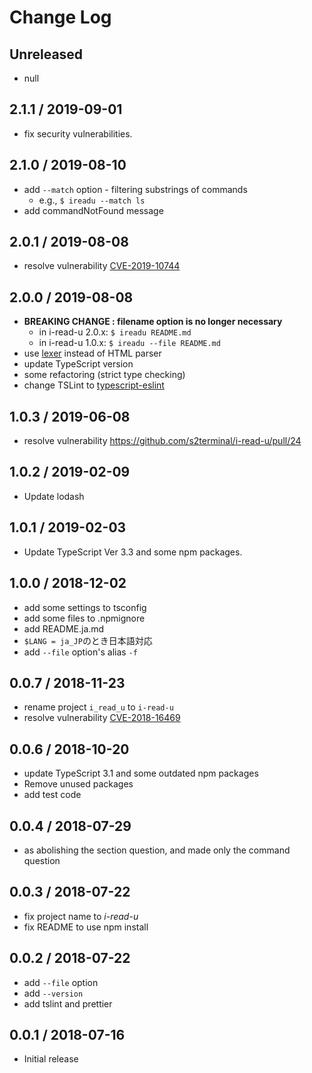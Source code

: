 # Change Log

## Unreleased
- null

## 2.1.1 / 2019-09-01
- fix security vulnerabilities.

## 2.1.0 / 2019-08-10
- add `--match` option - filtering substrings of commands
  - e.g., `$ ireadu --match ls`
- add commandNotFound message

## 2.0.1 / 2019-08-08
- resolve vulnerability [CVE\-2019\-10744](https://nvd.nist.gov/vuln/detail/CVE-2019-10744)

## 2.0.0 / 2019-08-08
- **BREAKING CHANGE : filename option is no longer necessary**
  - in i-read-u 2.0.x: `$ ireadu README.md`
  - in i-read-u 1.0.x: `$ ireadu --file README.md`
- use [lexer](https://marked.js.org/#/USING_PRO.md#lexer) instead of HTML parser
- update TypeScript version
- some refactoring (strict type checking)
- change TSLint to [typescript\-eslint](https://github.com/typescript-eslint/typescript-eslint)

## 1.0.3 / 2019-06-08
- resolve vulnerability https://github.com/s2terminal/i-read-u/pull/24

## 1.0.2 / 2019-02-09
- Update lodash

## 1.0.1 / 2019-02-03
- Update TypeScript Ver 3.3 and some npm packages.

## 1.0.0 / 2018-12-02
- add some settings to tsconfig
- add some files to .npmignore
- add README.ja.md
- `$LANG = ja_JP`のとき日本語対応
- add `--file` option's alias `-f`

## 0.0.7 / 2018-11-23
- rename project `i_read_u` to `i-read-u`
- resolve vulnerability [CVE\-2018\-16469](https://nvd.nist.gov/vuln/detail/CVE-2018-16469)

## 0.0.6 / 2018-10-20

- update TypeScript 3.1 and some outdated npm packages
- Remove unused packages
- add test code

## 0.0.4 / 2018-07-29

- as abolishing the section question, and made only the command question

## 0.0.3 / 2018-07-22

- fix project name to *i-read-u*
- fix README to use npm install

## 0.0.2 / 2018-07-22

- add `--file` option
- add `--version`
- add tslint and prettier

## 0.0.1 / 2018-07-16

- Initial release
